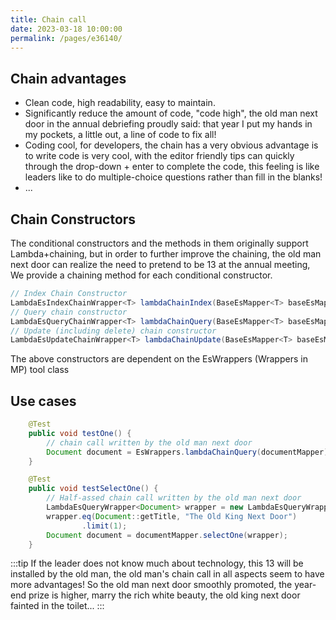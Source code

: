 ```yaml
---
title: Chain call
date: 2023-03-18 10:00:00
permalink: /pages/e36140/
---
```

## Chain advantages
- Clean code, high readability, easy to maintain.
- Significantly reduce the amount of code, "code high", the old man next door in the annual debriefing proudly said: that year I put my hands in my pockets, a little out, a line of code to fix all!
- Coding cool, for developers, the chain has a very obvious advantage is to write code is very cool, with the editor friendly tips can quickly through the drop-down + enter to complete the code, this feeling is like leaders like to do multiple-choice questions rather than fill in the blanks!
- ...

## Chain Constructors
The conditional constructors and the methods in them originally support Lambda+chaining, but in order to further improve the chaining, the old man next door can realize the need to pretend to be 13 at the annual meeting,
We provide a chaining method for each conditional constructor.
```java
// Index Chain Constructor
LambdaEsIndexChainWrapper<T> lambdaChainIndex(BaseEsMapper<T> baseEsMapper);
// Query chain constructor
LambdaEsQueryChainWrapper<T> lambdaChainQuery(BaseEsMapper<T> baseEsMapper);
// Update (including delete) chain constructor
LambdaEsUpdateChainWrapper<T> lambdaChainUpdate(BaseEsMapper<T> baseEsMapper);
```
The above constructors are dependent on the EsWrappers (Wrappers in MP) tool class

## Use cases

``` java
    @Test
    public void testOne() {
        // chain call written by the old man next door
        Document document = EsWrappers.lambdaChainQuery(documentMapper).eq(Document::getTitle, "Old Man Next Door").one();
    }    

    @Test
    public void testSelectOne() {
        // Half-assed chain call written by the old man next door
        LambdaEsQueryWrapper<Document> wrapper = new LambdaEsQueryWrapper<>();
        wrapper.eq(Document::getTitle, "The Old King Next Door")
                .limit(1);
        Document document = documentMapper.selectOne(wrapper);
    }
```

:::tip
If the leader does not know much about technology, this 13 will be installed by the old man, the old man's chain call in all aspects seem to have more advantages! So the old man next door smoothly promoted, the year-end prize is higher, marry the rich white beauty, the old king next door fainted in the toilet...
:::